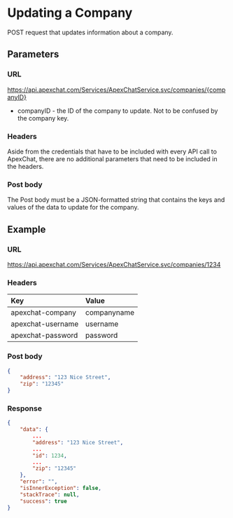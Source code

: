 # Updating a Company

POST request that updates information about a company.

## Parameters

### URL

https://api.apexchat.com/Services/ApexChatService.svc/companies/{companyID}

* companyID - the ID of the company to update.  Not to be confused by the company key.

### Headers

Aside from the credentials that have to be included with every API call to ApexChat, there are no additional parameters that need to be included in the headers.

### Post body

The Post body must be a JSON-formatted string that contains the keys and values of the data to update for the company.

## Example

### URL

https://api.apexchat.com/Services/ApexChatService.svc/companies/1234

### Headers

| Key | Value |
| :-- | :-- |
| apexchat-company | companyname |
| apexchat-username | username |
| apexchat-password | password |

### Post body

``` JSON
{
    "address": "123 Nice Street",
    "zip": "12345"
}
```

### Response

``` JSON
{
    "data": {
        ...
        "address": "123 Nice Street",
        ...
        "id": 1234,
        ...
        "zip": "12345"
    },
    "error": "",
    "isInnerException": false,
    "stackTrace": null,
    "success": true
}
```
